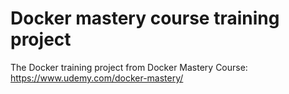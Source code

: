 Docker mastery course training project
================================
The Docker training project from Docker Mastery Course: https://www.udemy.com/docker-mastery/